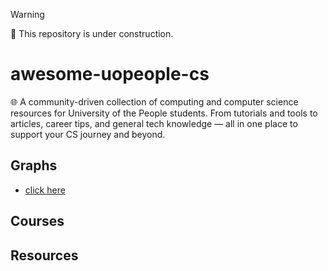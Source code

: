 > [!WARNING]
> 🚧 This repository is under construction.

# awesome-uopeople-cs
🌐 A community-driven collection of computing and computer science resources for University of the People students. From tutorials and tools to articles, career tips, and general tech knowledge — all in one place to support your CS journey and beyond.

## Graphs
- [click here](https://github.com/UoPeople-Computing-Network/awesome-uopeople-cs/blob/main/graphs/README.md)

## Courses

## Resources
